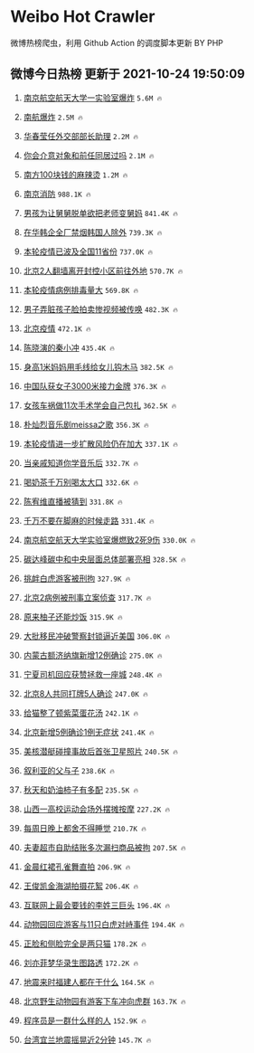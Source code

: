 # Weibo Hot Crawler 



微博热榜爬虫，利用 Github Action 的调度脚本更新 BY PHP 


## 微博今日热榜 更新于 2021-10-24 19:50:09 
1. [南京航空航天大学一实验室爆炸](https://s.weibo.com/weibo?q=%23%E5%8D%97%E4%BA%AC%E8%88%AA%E7%A9%BA%E8%88%AA%E5%A4%A9%E5%A4%A7%E5%AD%A6%E4%B8%80%E5%AE%9E%E9%AA%8C%E5%AE%A4%E7%88%86%E7%82%B8%23&Refer=top) `5.6M 🔥` 

1. [南航爆炸](https://s.weibo.com/weibo?q=%E5%8D%97%E8%88%AA%E7%88%86%E7%82%B8&Refer=top) `2.5M 🔥` 

1. [华春莹任外交部部长助理](https://s.weibo.com/weibo?q=%23%E5%8D%8E%E6%98%A5%E8%8E%B9%E4%BB%BB%E5%A4%96%E4%BA%A4%E9%83%A8%E9%83%A8%E9%95%BF%E5%8A%A9%E7%90%86%23&Refer=top) `2.2M 🔥` 

1. [你会介意对象和前任同居过吗](https://s.weibo.com/weibo?q=%23%E4%BD%A0%E4%BC%9A%E4%BB%8B%E6%84%8F%E5%AF%B9%E8%B1%A1%E5%92%8C%E5%89%8D%E4%BB%BB%E5%90%8C%E5%B1%85%E8%BF%87%E5%90%97%23&Refer=top) `2.1M 🔥` 

1. [南方100块钱的麻辣烫](https://s.weibo.com/weibo?q=%23%E5%8D%97%E6%96%B9100%E5%9D%97%E9%92%B1%E7%9A%84%E9%BA%BB%E8%BE%A3%E7%83%AB%23&Refer=top) `1.2M 🔥` 

1. [南京消防](https://s.weibo.com/weibo?q=%E5%8D%97%E4%BA%AC%E6%B6%88%E9%98%B2&Refer=top) `988.1K 🔥` 

1. [男孩为让舅舅脱单欲把老师变舅妈](https://s.weibo.com/weibo?q=%23%E7%94%B7%E5%AD%A9%E4%B8%BA%E8%AE%A9%E8%88%85%E8%88%85%E8%84%B1%E5%8D%95%E6%AC%B2%E6%8A%8A%E8%80%81%E5%B8%88%E5%8F%98%E8%88%85%E5%A6%88%23&Refer=top) `841.4K 🔥` 

1. [在华韩企全厂禁烟韩国人除外](https://s.weibo.com/weibo?q=%23%E5%9C%A8%E5%8D%8E%E9%9F%A9%E4%BC%81%E5%85%A8%E5%8E%82%E7%A6%81%E7%83%9F%E9%9F%A9%E5%9B%BD%E4%BA%BA%E9%99%A4%E5%A4%96%23&Refer=top) `739.3K 🔥` 

1. [本轮疫情已波及全国11省份](https://s.weibo.com/weibo?q=%23%E6%9C%AC%E8%BD%AE%E7%96%AB%E6%83%85%E5%B7%B2%E6%B3%A2%E5%8F%8A%E5%85%A8%E5%9B%BD11%E7%9C%81%E4%BB%BD%23&Refer=top) `737.0K 🔥` 

1. [北京2人翻墙离开封控小区前往外地](https://s.weibo.com/weibo?q=%23%E5%8C%97%E4%BA%AC2%E4%BA%BA%E7%BF%BB%E5%A2%99%E7%A6%BB%E5%BC%80%E5%B0%81%E6%8E%A7%E5%B0%8F%E5%8C%BA%E5%89%8D%E5%BE%80%E5%A4%96%E5%9C%B0%23&Refer=top) `570.7K 🔥` 

1. [本轮疫情病例排毒量大](https://s.weibo.com/weibo?q=%23%E6%9C%AC%E8%BD%AE%E7%96%AB%E6%83%85%E7%97%85%E4%BE%8B%E6%8E%92%E6%AF%92%E9%87%8F%E5%A4%A7%23&Refer=top) `569.8K 🔥` 

1. [男子弄脏孩子脸拍卖惨视频被传唤](https://s.weibo.com/weibo?q=%23%E7%94%B7%E5%AD%90%E5%BC%84%E8%84%8F%E5%AD%A9%E5%AD%90%E8%84%B8%E6%8B%8D%E5%8D%96%E6%83%A8%E8%A7%86%E9%A2%91%E8%A2%AB%E4%BC%A0%E5%94%A4%23&Refer=top) `482.3K 🔥` 

1. [北京疫情](https://s.weibo.com/weibo?q=%23%E5%8C%97%E4%BA%AC%E7%96%AB%E6%83%85%23&Refer=top) `472.1K 🔥` 

1. [陈晓演的秦小冲](https://s.weibo.com/weibo?q=%23%E9%99%88%E6%99%93%E6%BC%94%E7%9A%84%E7%A7%A6%E5%B0%8F%E5%86%B2%23&Refer=top) `435.4K 🔥` 

1. [身高1米妈妈用毛线给女儿钩木马](https://s.weibo.com/weibo?q=%23%E8%BA%AB%E9%AB%981%E7%B1%B3%E5%A6%88%E5%A6%88%E7%94%A8%E6%AF%9B%E7%BA%BF%E7%BB%99%E5%A5%B3%E5%84%BF%E9%92%A9%E6%9C%A8%E9%A9%AC%23&Refer=top) `382.5K 🔥` 

1. [中国队获女子3000米接力金牌](https://s.weibo.com/weibo?q=%23%E4%B8%AD%E5%9B%BD%E9%98%9F%E8%8E%B7%E5%A5%B3%E5%AD%903000%E7%B1%B3%E6%8E%A5%E5%8A%9B%E9%87%91%E7%89%8C%23&Refer=top) `376.3K 🔥` 

1. [女孩车祸做11次手术学会自己包扎](https://s.weibo.com/weibo?q=%23%E5%A5%B3%E5%AD%A9%E8%BD%A6%E7%A5%B8%E5%81%9A11%E6%AC%A1%E6%89%8B%E6%9C%AF%E5%AD%A6%E4%BC%9A%E8%87%AA%E5%B7%B1%E5%8C%85%E6%89%8E%23&Refer=top) `362.5K 🔥` 

1. [朴灿烈音乐剧meissa之歌](https://s.weibo.com/weibo?q=%23%E6%9C%B4%E7%81%BF%E7%83%88%E9%9F%B3%E4%B9%90%E5%89%A7meissa%E4%B9%8B%E6%AD%8C%23&Refer=top) `356.3K 🔥` 

1. [本轮疫情进一步扩散风险仍在加大](https://s.weibo.com/weibo?q=%23%E6%9C%AC%E8%BD%AE%E7%96%AB%E6%83%85%E8%BF%9B%E4%B8%80%E6%AD%A5%E6%89%A9%E6%95%A3%E9%A3%8E%E9%99%A9%E4%BB%8D%E5%9C%A8%E5%8A%A0%E5%A4%A7%23&Refer=top) `337.1K 🔥` 

1. [当亲戚知道你学音乐后](https://s.weibo.com/weibo?q=%23%E5%BD%93%E4%BA%B2%E6%88%9A%E7%9F%A5%E9%81%93%E4%BD%A0%E5%AD%A6%E9%9F%B3%E4%B9%90%E5%90%8E%23&Refer=top) `332.7K 🔥` 

1. [喝奶茶千万别喝太大口](https://s.weibo.com/weibo?q=%23%E5%96%9D%E5%A5%B6%E8%8C%B6%E5%8D%83%E4%B8%87%E5%88%AB%E5%96%9D%E5%A4%AA%E5%A4%A7%E5%8F%A3%23&Refer=top) `332.6K 🔥` 

1. [陈宥维直播被猜到](https://s.weibo.com/weibo?q=%23%E9%99%88%E5%AE%A5%E7%BB%B4%E7%9B%B4%E6%92%AD%E8%A2%AB%E7%8C%9C%E5%88%B0%23&Refer=top) `331.8K 🔥` 

1. [千万不要在脚麻的时候走路](https://s.weibo.com/weibo?q=%23%E5%8D%83%E4%B8%87%E4%B8%8D%E8%A6%81%E5%9C%A8%E8%84%9A%E9%BA%BB%E7%9A%84%E6%97%B6%E5%80%99%E8%B5%B0%E8%B7%AF%23&Refer=top) `331.4K 🔥` 

1. [南京航空航天大学实验室爆燃致2死9伤](https://s.weibo.com/weibo?q=%23%E5%8D%97%E4%BA%AC%E8%88%AA%E7%A9%BA%E8%88%AA%E5%A4%A9%E5%A4%A7%E5%AD%A6%E5%AE%9E%E9%AA%8C%E5%AE%A4%E7%88%86%E7%87%83%E8%87%B42%E6%AD%BB9%E4%BC%A4%23&Refer=top) `330.0K 🔥` 

1. [碳达峰碳中和中央层面总体部署亮相](https://s.weibo.com/weibo?q=%23%E7%A2%B3%E8%BE%BE%E5%B3%B0%E7%A2%B3%E4%B8%AD%E5%92%8C%E4%B8%AD%E5%A4%AE%E5%B1%82%E9%9D%A2%E6%80%BB%E4%BD%93%E9%83%A8%E7%BD%B2%E4%BA%AE%E7%9B%B8%23&Refer=top) `328.5K 🔥` 

1. [挑衅白虎游客被刑拘](https://s.weibo.com/weibo?q=%23%E6%8C%91%E8%A1%85%E7%99%BD%E8%99%8E%E6%B8%B8%E5%AE%A2%E8%A2%AB%E5%88%91%E6%8B%98%23&Refer=top) `327.9K 🔥` 

1. [北京2病例被刑事立案侦查](https://s.weibo.com/weibo?q=%23%E5%8C%97%E4%BA%AC2%E7%97%85%E4%BE%8B%E8%A2%AB%E5%88%91%E4%BA%8B%E7%AB%8B%E6%A1%88%E4%BE%A6%E6%9F%A5%23&Refer=top) `317.7K 🔥` 

1. [原来柚子还能炒饭](https://s.weibo.com/weibo?q=%23%E5%8E%9F%E6%9D%A5%E6%9F%9A%E5%AD%90%E8%BF%98%E8%83%BD%E7%82%92%E9%A5%AD%23&Refer=top) `315.9K 🔥` 

1. [大批移民冲破警察封锁逼近美国](https://s.weibo.com/weibo?q=%23%E5%A4%A7%E6%89%B9%E7%A7%BB%E6%B0%91%E5%86%B2%E7%A0%B4%E8%AD%A6%E5%AF%9F%E5%B0%81%E9%94%81%E9%80%BC%E8%BF%91%E7%BE%8E%E5%9B%BD%23&Refer=top) `306.0K 🔥` 

1. [内蒙古额济纳旗新增12例确诊](https://s.weibo.com/weibo?q=%23%E5%86%85%E8%92%99%E5%8F%A4%E9%A2%9D%E6%B5%8E%E7%BA%B3%E6%97%97%E6%96%B0%E5%A2%9E12%E4%BE%8B%E7%A1%AE%E8%AF%8A%23&Refer=top) `275.0K 🔥` 

1. [宁夏司机回应获赞拯救一座城](https://s.weibo.com/weibo?q=%23%E5%AE%81%E5%A4%8F%E5%8F%B8%E6%9C%BA%E5%9B%9E%E5%BA%94%E8%8E%B7%E8%B5%9E%E6%8B%AF%E6%95%91%E4%B8%80%E5%BA%A7%E5%9F%8E%23&Refer=top) `248.4K 🔥` 

1. [北京8人共同打牌5人确诊](https://s.weibo.com/weibo?q=%23%E5%8C%97%E4%BA%AC8%E4%BA%BA%E5%85%B1%E5%90%8C%E6%89%93%E7%89%8C5%E4%BA%BA%E7%A1%AE%E8%AF%8A%23&Refer=top) `247.0K 🔥` 

1. [给猫整了顿紫菜蛋花汤](https://s.weibo.com/weibo?q=%23%E7%BB%99%E7%8C%AB%E6%95%B4%E4%BA%86%E9%A1%BF%E7%B4%AB%E8%8F%9C%E8%9B%8B%E8%8A%B1%E6%B1%A4%23&Refer=top) `242.1K 🔥` 

1. [北京新增5例确诊1例无症状](https://s.weibo.com/weibo?q=%23%E5%8C%97%E4%BA%AC%E6%96%B0%E5%A2%9E5%E4%BE%8B%E7%A1%AE%E8%AF%8A1%E4%BE%8B%E6%97%A0%E7%97%87%E7%8A%B6%23&Refer=top) `241.4K 🔥` 

1. [美核潜艇碰撞事故后首张卫星照片](https://s.weibo.com/weibo?q=%23%E7%BE%8E%E6%A0%B8%E6%BD%9C%E8%89%87%E7%A2%B0%E6%92%9E%E4%BA%8B%E6%95%85%E5%90%8E%E9%A6%96%E5%BC%A0%E5%8D%AB%E6%98%9F%E7%85%A7%E7%89%87%23&Refer=top) `240.5K 🔥` 

1. [叙利亚的父与子](https://s.weibo.com/weibo?q=%23%E5%8F%99%E5%88%A9%E4%BA%9A%E7%9A%84%E7%88%B6%E4%B8%8E%E5%AD%90%23&Refer=top) `238.6K 🔥` 

1. [秋天和奶油柿子有多配](https://s.weibo.com/weibo?q=%23%E7%A7%8B%E5%A4%A9%E5%92%8C%E5%A5%B6%E6%B2%B9%E6%9F%BF%E5%AD%90%E6%9C%89%E5%A4%9A%E9%85%8D%23&Refer=top) `235.5K 🔥` 

1. [山西一高校运动会场外摆摊按摩](https://s.weibo.com/weibo?q=%23%E5%B1%B1%E8%A5%BF%E4%B8%80%E9%AB%98%E6%A0%A1%E8%BF%90%E5%8A%A8%E4%BC%9A%E5%9C%BA%E5%A4%96%E6%91%86%E6%91%8A%E6%8C%89%E6%91%A9%23&Refer=top) `227.2K 🔥` 

1. [每周日晚上都舍不得睡觉](https://s.weibo.com/weibo?q=%23%E6%AF%8F%E5%91%A8%E6%97%A5%E6%99%9A%E4%B8%8A%E9%83%BD%E8%88%8D%E4%B8%8D%E5%BE%97%E7%9D%A1%E8%A7%89%23&Refer=top) `210.7K 🔥` 

1. [夫妻超市自助结账多次漏扫商品被拘](https://s.weibo.com/weibo?q=%23%E5%A4%AB%E5%A6%BB%E8%B6%85%E5%B8%82%E8%87%AA%E5%8A%A9%E7%BB%93%E8%B4%A6%E5%A4%9A%E6%AC%A1%E6%BC%8F%E6%89%AB%E5%95%86%E5%93%81%E8%A2%AB%E6%8B%98%23&Refer=top) `207.5K 🔥` 

1. [金晨红裙孔雀舞直拍](https://s.weibo.com/weibo?q=%23%E9%87%91%E6%99%A8%E7%BA%A2%E8%A3%99%E5%AD%94%E9%9B%80%E8%88%9E%E7%9B%B4%E6%8B%8D%23&Refer=top) `206.9K 🔥` 

1. [王俊凯金海湖拍摄花絮](https://s.weibo.com/weibo?q=%23%E7%8E%8B%E4%BF%8A%E5%87%AF%E9%87%91%E6%B5%B7%E6%B9%96%E6%8B%8D%E6%91%84%E8%8A%B1%E7%B5%AE%23&Refer=top) `206.4K 🔥` 

1. [互联网上最会要钱的李姓三巨头](https://s.weibo.com/weibo?q=%23%E4%BA%92%E8%81%94%E7%BD%91%E4%B8%8A%E6%9C%80%E4%BC%9A%E8%A6%81%E9%92%B1%E7%9A%84%E6%9D%8E%E5%A7%93%E4%B8%89%E5%B7%A8%E5%A4%B4%23&Refer=top) `196.4K 🔥` 

1. [动物园回应游客与11只白虎对峙事件](https://s.weibo.com/weibo?q=%23%E5%8A%A8%E7%89%A9%E5%9B%AD%E5%9B%9E%E5%BA%94%E6%B8%B8%E5%AE%A2%E4%B8%8E11%E5%8F%AA%E7%99%BD%E8%99%8E%E5%AF%B9%E5%B3%99%E4%BA%8B%E4%BB%B6%23&Refer=top) `194.4K 🔥` 

1. [正脸和侧脸完全是两只猫](https://s.weibo.com/weibo?q=%23%E6%AD%A3%E8%84%B8%E5%92%8C%E4%BE%A7%E8%84%B8%E5%AE%8C%E5%85%A8%E6%98%AF%E4%B8%A4%E5%8F%AA%E7%8C%AB%23&Refer=top) `178.2K 🔥` 

1. [刘亦菲梦华录生图路透](https://s.weibo.com/weibo?q=%23%E5%88%98%E4%BA%A6%E8%8F%B2%E6%A2%A6%E5%8D%8E%E5%BD%95%E7%94%9F%E5%9B%BE%E8%B7%AF%E9%80%8F%23&Refer=top) `172.2K 🔥` 

1. [地震来时福建人都在干什么](https://s.weibo.com/weibo?q=%23%E5%9C%B0%E9%9C%87%E6%9D%A5%E6%97%B6%E7%A6%8F%E5%BB%BA%E4%BA%BA%E9%83%BD%E5%9C%A8%E5%B9%B2%E4%BB%80%E4%B9%88%23&Refer=top) `164.5K 🔥` 

1. [北京野生动物园有游客下车冲向虎群](https://s.weibo.com/weibo?q=%23%E5%8C%97%E4%BA%AC%E9%87%8E%E7%94%9F%E5%8A%A8%E7%89%A9%E5%9B%AD%E6%9C%89%E6%B8%B8%E5%AE%A2%E4%B8%8B%E8%BD%A6%E5%86%B2%E5%90%91%E8%99%8E%E7%BE%A4%23&Refer=top) `163.7K 🔥` 

1. [程序员是一群什么样的人](https://s.weibo.com/weibo?q=%23%E7%A8%8B%E5%BA%8F%E5%91%98%E6%98%AF%E4%B8%80%E7%BE%A4%E4%BB%80%E4%B9%88%E6%A0%B7%E7%9A%84%E4%BA%BA%23&Refer=top) `152.9K 🔥` 

1. [台湾宜兰地震摇晃近2分钟](https://s.weibo.com/weibo?q=%23%E5%8F%B0%E6%B9%BE%E5%AE%9C%E5%85%B0%E5%9C%B0%E9%9C%87%E6%91%87%E6%99%83%E8%BF%912%E5%88%86%E9%92%9F%23&Refer=top) `145.7K 🔥` 

